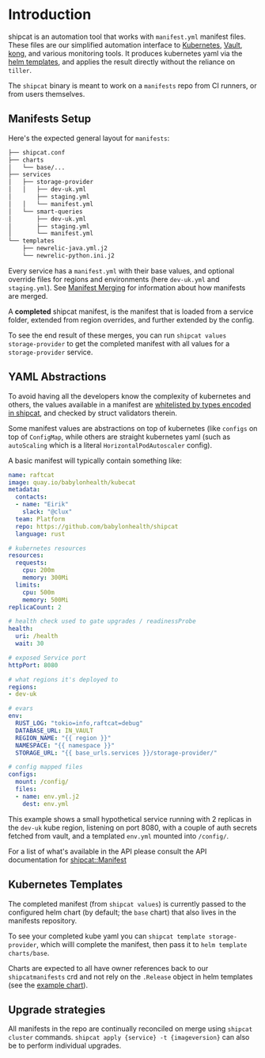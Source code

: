 # Introduction

shipcat is an automation tool that works with `manifest.yml` manifest files. These files are our simplified automation interface to [Kubernetes](https://kubernetes.io/), [Vault](https://www.vaultproject.io/), [kong](https://konghq.com/), and various monitoring tools. It produces kubernetes yaml via the [helm templates](https://docs.helm.sh/), and applies the result directly without the reliance on `tiller`.

The `shipcat` binary is meant to work on a `manifests` repo from CI runners, or from users themselves.

## Manifests Setup
Here's the expected general layout for `manifests`:

```sh
├── shipcat.conf
├── charts
│   └── base/...
├── services
│   ├── storage-provider
│   │   ├── dev-uk.yml
│       ├── staging.yml
│   │   └── manifest.yml
│   └── smart-queries
│       ├── dev-uk.yml
│       ├── staging.yml
│       └── manifest.yml
└── templates
    ├── newrelic-java.yml.j2
    └── newrelic-python.ini.j2
```

Every service has a `manifest.yml` with their base values, and optional override files for regions and environments (here `dev-uk.yml` and `staging.yml`). See [Manifest Merging](./merging.md) for information about how manifests are merged.

A **completed** shipcat manifest, is the manifest that is loaded from a service folder, extended from region overrides, and further extended by the config.

To see the end result of these merges, you can run `shipcat values storage-provider` to get the completed manifest with all values for a `storage-provider` service.

## YAML Abstractions
To avoid having all the developers know the complexity of kubernetes and others, the values available in a manifest are [whitelisted by types encoded in shipcat](https://github.com/babylonhealth/shipcat/tree/master/shipcat_definitions/src/structs), and checked by struct validators therein.

Some manifest values are abstractions on top of kubernetes (like `configs` on top of `ConfigMap`, while others are straight kubernetes yaml (such as `autoScaling` which is a literal `HorizontalPodAutoscaler` config).

A basic manifest will typically contain something like:

```yaml
name: raftcat
image: quay.io/babylonhealth/kubecat
metadata:
  contacts:
  - name: "Eirik"
    slack: "@clux"
  team: Platform
  repo: https://github.com/babylonhealth/shipcat
  language: rust

# kubernetes resources
resources:
  requests:
    cpu: 200m
    memory: 300Mi
  limits:
    cpu: 500m
    memory: 500Mi
replicaCount: 2

# health check used to gate upgrades / readinessProbe
health:
  uri: /health
  wait: 30

# exposed Service port
httpPort: 8080

# what regions it's deployed to
regions:
- dev-uk

# evars
env:
  RUST_LOG: "tokio=info,raftcat=debug"
  DATABASE_URL: IN_VAULT
  REGION_NAME: "{{ region }}"
  NAMESPACE: "{{ namespace }}"
  STORAGE_URL: "{{ base_urls.services }}/storage-provider/"

# config mapped files
configs:
  mount: /config/
  files:
  - name: env.yml.j2
    dest: env.yml
```

This example shows a small hypothetical service running with 2 replicas in the `dev-uk` kube region, listening on port 8080, with a couple of auth secrets fetched from vault, and a templated `env.yml` mounted into `/config/`.

For a list of what's available in the API please consult the API documentation for [shipcat::Manifest](https://babylonhealth.github.io/shipcat/shipcat/struct.Manifest.html)

## Kubernetes Templates
The completed manifest (from `shipcat values`) is currently passed to the configured helm chart (by default; the `base` chart) that also lives in the manifests repository.

To see your completed kube yaml you can `shipcat template storage-provider`, which willl complete the manifest, then pass it to `helm template charts/base`.

Charts are expected to all have owner references back to our `shipcatmanifests` crd and not rely on the `.Release` object in helm templates (see the [example chart](https://github.com/babylonhealth/shipcat/tree/master/examples/charts/base)).

## Upgrade strategies
All manifests in the repo are continually reconciled on merge using `shipcat cluster` commands. `shipcat apply {service} -t {imageversion}` can also be to perform individual upgrades.
